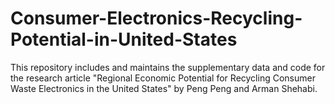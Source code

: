 # Consumer-Electronics-Recycling-Potential-in-United-States

This repository includes and maintains the supplementary data and code for the research article "Regional Economic Potential for Recycling Consumer Waste Electronics in the United States" by Peng Peng and Arman Shehabi.
